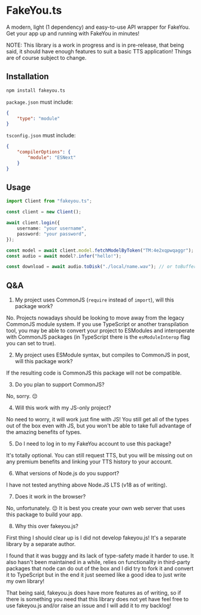 # FakeYou.ts

A modern, light (1 dependency) and easy-to-use API wrapper for FakeYou. Get your app up and running with FakeYou in minutes!

NOTE: This library is a work in progress and is in pre-release, that being said, it should have enough features to suit a basic TTS application! Things are of course subject to change.

## Installation

```bash
npm install fakeyou.ts
```

`package.json` must include:

```json
{
    "type": "module"
}
```

`tsconfig.json` must include:

```json
{
    "compilerOptions": {
        "module": "ESNext"
    }
}
```

## Usage

```ts
import Client from "fakeyou.ts";
```

```ts
const client = new Client();

await client.login({
    username: "your username",
    password: "your password",
});

const model = await client.model.fetchModelByToken("TM:4e2xqpwqaggr");
const audio = await model?.infer("hello!");

const download = await audio.toDisk("./local/name.wav"); // or toBuffer, toBase64 or just the raw url!
```

## Q&A

1. My project uses CommonJS (`require` instead of `import`), will this package work?

No. Projects nowadays should be looking to move away from the legacy CommonJS module system. If you use TypeScript or another transpilation tool, you may be able to convert your project to ESModules and interoperate with CommonJS packages (in TypeScript there is the `esModuleInterop` flag you can set to true).

2. My project uses ESModule syntax, but compiles to CommonJS in post, will this package work?

If the resulting code is CommonJS this package will not be compatible.

3. Do you plan to support CommonJS?

No, sorry. 😔

4. Will this work with my JS-only project?

No need to worry, it will work just fine with JS! You still get all of the types out of the box even with JS, but you won't be able to take full advantage of the amazing benefits of types.

5. Do I need to log in to my FakeYou account to use this package?

It's totally optional. You can still request TTS, but you will be missing out on any premium benefits and linking your TTS history to your account.

6. What versions of Node.js do you support?

I have not tested anything above Node.JS LTS (v18 as of writing).

7. Does it work in the browser?

No, unfortunately. 😔 It is best you create your own web server that uses this package to build your app.

8. Why this over fakeyou.js?

First thing I should clear up is I did not develop fakeyou.js! It's a separate library by a separate author.

I found that it was buggy and its lack of type-safety made it harder to use. It also hasn't been maintained in a while, relies on functionality in third-party packages that node can do out of the box and I did try to fork it and convert it to TypeScript but in the end it just seemed like a good idea to just write my own library!

That being said, fakeyou.js does have more features as of writing, so if there is something you need that this library does not yet have feel free to use fakeyou.js and/or raise an issue and I will add it to my backlog!